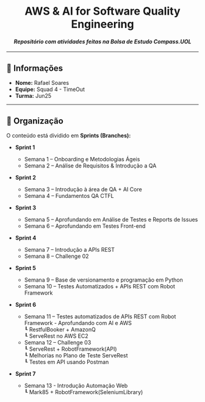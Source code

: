# <h1 align="center">AWS & AI for Software Quality Engineering</h1>

<i><h4 align="center">Repositório com atividades feitas na Bolsa de Estudo Compass.UOL</h4></i>


---

## 📌 Informações

- **Nome:** Rafael Soares  
- **Equipe:** Squad 4 - TimeOut  
- **Turma:** Jun25  

---
  
## 📂 Organização

O conteúdo está dividido em **Sprints (Branches):**

- **Sprint 1**
  - Semana 1 – Onboarding e Metodologias Ágeis  
  - Semana 2 – Análise de Requisitos & Introdução a QA  

- **Sprint 2**
  - Semana 3 – Introdução à área de QA + AI Core  
  - Semana 4 – Fundamentos QA CTFL  

- **Sprint 3**
  - Semana 5 – Aprofundando em Análise de Testes e Reports de Issues  
  - Semana 6 – Aprofundando em Testes Front-end  

- **Sprint 4**
  - Semana 7 – Introdução a APIs REST  
  - Semana 8 – Challenge 02  

- **Sprint 5**
  - Semana 9 – Base de versionamento e programação em Python  
  - Semana 10 – Testes Automatizados + APIs REST com Robot Framework
 
- **Sprint 6**
  - Semana 11 – Testes automatizados de APIs REST com Robot Framework - Aprofundando com AI e AWS \
    ┖ RestfulBooker + AmazonQ \
	      ┖ ServeRest no AWS EC2  
  - Semana 12 – Challenge 03\
  	┖ ServeRest + RobotFramework(API)\
		┖ Melhorias no Plano de Teste ServeRest\
				┖ Testes em API usando Postman      

- **Sprint 7**
	- Semana 13 - Introdução Automação Web\
		┖ Mark85 + RobotFramework(SeleniumLibrary) 
